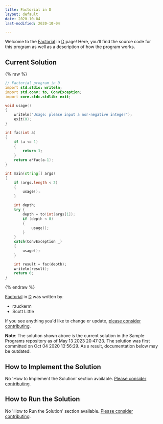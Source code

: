 ```yaml
---
title: Factorial in D
layout: default
date: 2020-10-04
last-modified: 2020-10-04

---
```


Welcome to the [Factorial](https://sampleprograms.io/projects/factorial) in [D](https://sampleprograms.io/languages/d) page! Here, you'll find the source code for this program as well as a description of how the program works.

## Current Solution

{% raw %}

```d
// Factorial program in D
import std.stdio: writeln;
import std.conv: to, ConvException;
import core.stdc.stdlib: exit;

void usage()
{
    writeln("Usage: please input a non-negative integer");
    exit(0);
}

int fac(int a)
{
    if (a <= 1)
    {
        return 1;
    }
    return a*fac(a-1);
}

int main(string[] args)
{
    if (args.length < 2)
    {
        usage();
    }

    int depth;
    try {
        depth = to!int(args[1]);
        if (depth < 0)
        {
            usage();
        }
    }
    catch(ConvException _)
    {
        usage();
    }

    int result = fac(depth);
    writeln(result);
    return 0;
}
```

{% endraw %}

[Factorial](https://sampleprograms.io/projects/factorial) in [D](https://sampleprograms.io/languages/d) was written by:

- rzuckerm
- Scott Little

If you see anything you'd like to change or update, [please consider contributing](https://github.com/TheRenegadeCoder/sample-programs).

**Note**: The solution shown above is the current solution in the Sample Programs repository as of May 13 2023 20:47:23. The solution was first committed on Oct 04 2020 13:56:29. As a result, documentation below may be outdated.

## How to Implement the Solution

No 'How to Implement the Solution' section available. [Please consider contributing](https://github.com/TheRenegadeCoder/sample-programs-website).

## How to Run the Solution

No 'How to Run the Solution' section available. [Please consider contributing](https://github.com/TheRenegadeCoder/sample-programs-website).